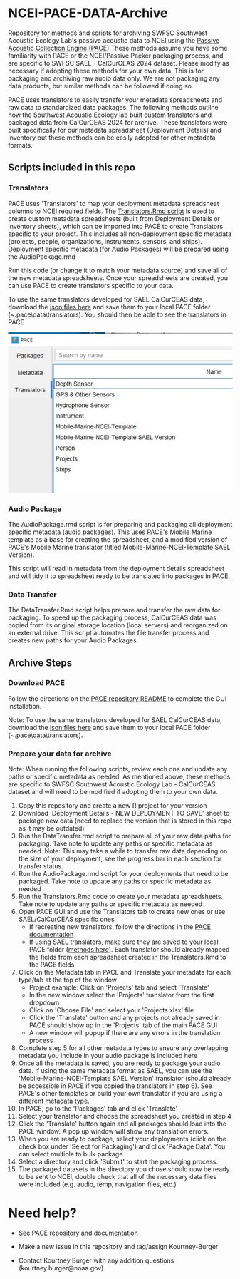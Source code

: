 # NCEI-PACE-DATA-Archive

Repository for methods and scripts for archiving SWFSC Southwest Acoustic Ecology Lab's passive acoustic data to NCEI using the [Passive Acoustic Collection Engine (PACE)](https://github.com/CI-CMG/pace) These methods assume you have some familiarity with PACE or the NCEI/Passive Packer packaging process, and are specific to SWFSC SAEL - CalCurCEAS 2024 dataset. Please modify as necessary if adopting these methods for your own data. This is for packaging and archiving raw audio data only. We are not packaging any data products, but similar methods can be followed if doing so.

PACE uses translators to easily transfer your metadata spreadsheets and raw data to standardized data packages. The following methods outline how the Southwest Acoustic Ecology lab built custom translators and packaged data from CalCurCEAS 2024 for archive. These translators were built specifically for our metadata spreadsheet (Deployment Details) and inventory but these methods can be easily adopted for other metadata formats.

## Scripts included in this repo

### Translators

PACE uses 'Translators' to map your deployment metadata spreadsheet columns to NCEI required fields. The [Translators.Rmd script](https://github.com/Kourtney-Burger/NCEI-PACE-Data-Archive/blob/da65fc29a2e46141cc7bdf946379be2b06f3a4e8/R/R%20Scripts/Translators.Rmd) is used to create custom metadata spreadsheets (built from Deployment Details or inventory sheets), which can be imported into PACE to create Translators specific to your project. This includes all non-deployment specific metadata (projects, people, organizations, instruments, sensors, and ships). Deployment specific metadata (for Audio Packages) will be prepared using the AudioPackage.rmd

Run this code (or change it to match your metadata source) and save all of the new metadata spreadsheets. Once your spreadsheets are created, you can use PACE to create translators specific to your data.

To use the same translators developed for SAEL CalCurCEAS data, download the [json files here](https://github.com/Kourtney-Burger/NCEI-PACE-Data-Archive/tree/8545da7e49533dbbdd4716374ebed8b19024c8c7/PACE%20Translators) and save them to your local PACE folder (\~.pace\data\translators). You should then be able to see the translators in PACE

![](content/photos/translatorsTab.jpg)

### Audio Package

The AudioPackage.rmd script is for preparing and packaging all deployment specific metadata (audio packages). This uses PACE's Mobile Marine template as a base for creating the spreadsheet, and a modified version of PACE's Mobile Marine translator (titled Mobile-Marine-NCEI-Template SAEL Version).

This script will read in metadata from the deployment details spreadsheet and will tidy it to spreadsheet ready to be translated into packages in PACE.

### Data Transfer

The DataTransfer.Rmd script helps prepare and transfer the raw data for packaging. To speed up the packaging process, CalCurCEAS data was copied from its original storage location (local servers) and reorganized on an external drive. This script automates the file transfer process and creates new paths for your Audio Packages.

## Archive Steps

### Download PACE

Follow the directions on the [PACE repository README](https://github.com/CI-CMG/pace?tab=readme-ov-file#pace---passive-acoustic-collection-engine) to complete the GUI installation.

Note: To use the same translators developed for SAEL CalCurCEAS data, download the [json files here](https://github.com/Kourtney-Burger/NCEI-PACE-Data-Archive/tree/8545da7e49533dbbdd4716374ebed8b19024c8c7/PACE%20Translators) and save them to your local PACE folder (\~.pace\data\translators).

### Prepare your data for archive

Note: When running the following scripts, review each one and update any paths or specific metadata as needed. As mentioned above, these methods are specific to SWFSC Southwest Acoustic Ecology Lab - CalCurCEAS dataset and will need to be modified if adopting them to your own data.

1.  Copy this repository and create a new R project for your version
2.  Download 'Deployment Details - NEW DEPLOYMENT TO SAVE' sheet to package new data (need to replace the version that is stored in this repo as it may be outdated)
3.  Run the DataTransfer.rmd script to prepare all of your raw data paths for packaging. Take note to update any paths or specific metadata as needed. Note: This may take a while to transfer raw data depending on the size of your deployment, see the progress bar in each section for transfer status.
4.  Run the AudioPackage.rmd script for your deployments that need to be packaged. Take note to update any paths or specific metadata as needed
5.  Run the Translators.Rmd code to create your metadata spreadsheets. Take note to update any paths or specific metadata as needed
6.  Open PACE GUI and use the Translators tab to create new ones or use SAEL/CalCurCEAS specific ones
    -   If recreating new translators, follow the directions in the [PACE documentation](https://github.com/CI-CMG/pace/blob/6f1901f476278814289296a4ec7c420f860d019e/docs/PACE%20GUI%20Guide.pdf)
    -   If using SAEL translators, make sure they are saved to your local PACE folder ([methods here](https://github.com/SAEL-SWFSC/NCEI-PACE-Data-Archive/tree/main?tab=readme-ov-file#translators)). Each translator should already mapped the fields from each spreadsheet created in the Translators.Rmd to the PACE fields
7.  Click on the Metadata tab in PACE and Translate your metadata for each type/tab at the top of the window
    -   Project example: Click on 'Projects' tab and select 'Translate'
    -   In the new window select the 'Projects' translator from the first dropdown
    -   Click on 'Choose File' and select your 'Projects.xlsx' file
    -   Click the 'Translate' button and any projects not already saved in PACE should show up in the 'Projects' tab of the main PACE GUI
    -   A new window will popup if there are any errors in the translation process
8.  Complete step 5 for all other metadata types to ensure any overlapping metadata you include in your audio package is included here
9.  Once all the metadata is saved, you are ready to package your audio data. If using the same metadata format as SAEL, you can use the 'Mobile-Marine-NCEI-Template SAEL Version' translator (should already be accessible in PACE if you copied the translators in step 6). See PACE's other templates or build your own translator if you are using a different metadata type.
10. In PACE, go to the 'Packages' tab and click 'Translate'
11. Select your translator and choose the spreadsheet you created in step 4
12. Click the 'Translate' button again and all packages should load into the PACE window. A pop up window will show any translation errors.
13. When you are ready to package, select your deployments (click on the check box under 'Select for Packaging') and click 'Package Data'. You can select multiple to bulk package
14. Select a directory and click 'Submit' to start the packaging process.
15. The packaged datasets in the directory you chose should now be ready to be sent to NCEI, double check that all of the necessary data files were included (e.g. audio, temp, navigation files, etc.)

# Need help? 

-   See [PACE repository](https://github.com/CI-CMG/pace) and [documentation](https://github.com/CI-CMG/pace/blob/6f1901f476278814289296a4ec7c420f860d019e/docs/PACE%20GUI%20Guide.pdf)

-   Make a new issue in this repository and tag/assign Kourtney-Burger

-   Contact Kourtney Burger with any addition questions (kourtney.burger\@noaa.gov)
